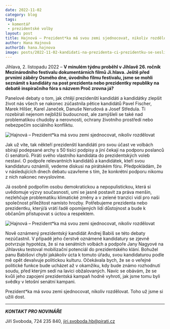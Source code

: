 ```yaml
---
date: 2022-11-02
category: blog
tags:
 - komentář
 - prezidentské volby
layout: post
title: Hajnová – Prezident*ka má svou zemi sjednocovat, nikoliv rozdělovat
author: Hana Hajnová
authorId: hana.hajnova
image: posts/2022-11-02-kandidati-na-prezidenta-ci-prezidentku-se-sesli-v-jihlave.jpg
---
```


Jihlava, 2. listopadu 2022 – **V minulém týdnu proběhl v Jihlavě 26. ročník Mezinárodního festivalu dokumentárních filmů Ji.hlava. Ještě před prvními záběry Osmého dne, úvodního filmu festivalu, jsme se mohli seznámit s kandidáty na post prezidenta nebo prezidentky republiky na debatě inspiračního fóra s názvem Proč zrovna já?**

Panelové debaty o tom, jak chtějí prezidenští kandidáti a kandidátky zlepšit život nás všech se nakonec zúčastnila pětice kandidátů Pavel Fischer, Marek Hilšer, Karel Janeček, Danuše Nerudová a Josef Středula. Ti rozebírali nejenom nejbližší budoucnost, ale zamýšleli se také nad problematikou chudoby a nerovnosti, ochrany životního prostředí nebo nebezpečím sociálního konfliktu.

![Hajnová – Prezident*ka má svou zemi sjednocovat, nikoliv rozdělovat](https://a.pirati.cz/vysocina/img/posts/2022-11-02-kandidati-na-prezidenta-ci-prezidentku-se-sesli-v-jihlave-I.jpg)

Jak už víte, tak někteří prezidenští kandidáti pro svou účast ve volbách sbírají podepsané archy s 50 tisíci podpisy a jiní čekají na podporu poslanců či senátorů. Piráti svého vlastního kandidáta do prezidentských voleb nestaví. O podpoře relevantních kandidátů a kandidátek, kteří svou kandidaturu oznámili, vedeme diskusi na pirátském fóru. Předpokládám, že v následujících dnech debatu uzavřeme s tím, že konkrétní podporu nikomu z nich nakonec nevyslovíme.

Já osobně podpořím osobu demokratickou a nepopulistickou, která si uvědomuje výzvy současnosti, umí se jasně postavit za práva menšin, nezlehčuje problematiku klimatické změny a v zelené tranzici vidí pro naši společnost příležitost namísto hrozby. Potřebujeme prezidenta nebo prezidentku, který/á vrátí řadě opomíjených lidí důstojnost a bude k občanům přistupovat s úctou a respektem.

![Hajnová – Prezident*ka má svou zemi sjednocovat, nikoliv rozdělovat](https://a.pirati.cz/vysocina/img/posts/2022-11-02-kandidati-na-prezidenta-ci-prezidentku-se-sesli-v-jihlave-II.jpg)

Nově oznámený prezidentský kandidát Andrej Babiš se této debaty nezúčastnil. V případě jeho čerstvě oznámené kandidatury se zjevně potvrzuje hypotéza, že si na senátních volbách a podpoře Jany Nagyové na Jihlavsku testoval mobilizační potenciál do prezidentského klání. Bohužel panu Babišovi chybí jakákoliv úcta k tomuto úřadu, svou kandidaturou podle mě opět devalvuje politickou kulturu. Očekávala bych, že se o veřejné politické funkce bude ucházet až v okamžiku, kdy bude známo rozhodnutí soudu, před kterým sedí na lavici obžalovaných. Navíc se obávám, že se kvůli jeho zapojení prezidentská kampaň hodně vyhrotí, jak jsme tomu byli svědky v letošní senátní kampani. 

Prezident*ka má svou zemi sjednocovat, nikoliv rozdělovat. Toho už jsme si užili dost.

---

***KONTAKT PRO NOVINÁŘE*** 

Jiří Svoboda, 724 235 840, <jiri.svoboda.hb@pirati.cz>
